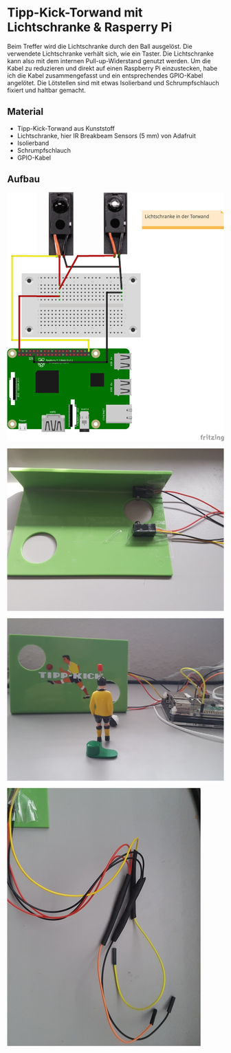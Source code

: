 # Tipp-Kick-Torwand mit Lichtschranke & Rasperry Pi

Beim Treffer wird die Lichtschranke durch den Ball ausgelöst. Die verwendete Lichtschranke verhält sich, wie ein Taster. Die Lichtschranke kann also mit dem internen Pull-up-Widerstand genutzt werden. Um die Kabel zu reduzieren und direkt auf einen Raspberry Pi einzustecken, habe ich die Kabel zusammengefasst und ein entsprechendes GPIO-Kabel angelötet. Die Lötstellen sind mit etwas Isolierband und Schrumpfschlauch fixiert und haltbar gemacht.

## Material
+ Tipp-Kick-Torwand aus Kunststoff
+ Lichtschranke, hier IR Breakbeam Sensors (5 mm) von Adafruit
+ Isolierband
+ Schrumpfschlauch
+ GPIO-Kabel

## Aufbau

![Schaltplan](images/torwand_Steckplatine.png)

![Rueckseite](images/20180915_160237.jpg)

![Torwand](images/20180915_163125.jpg)

![Lötstellen](images/20180915_165643.jpg)
